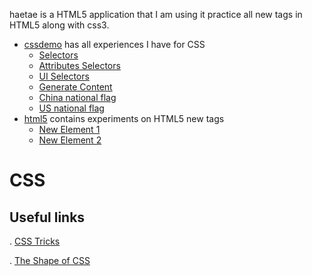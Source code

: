 haetae is a HTML5 application that I am using it practice all new tags in HTML5 along with css3.

- [cssdemo](./cssdemo) has all experiences I have for CSS
  * [Selectors](cssdemo/selectors.html)
  * [Attributes Selectors](cssdemo/attribute_selectors.html)
  * [UI Selectors](cssdemo/ui_selectors.html)
  * [Generate Content](cssdemo/gencont.html)
  * [China national flag](cssdemo/cnflag.html)
  * [US national flag](cssdemo/usflags.html)
- [html5](./html5) contains experiments on HTML5 new tags
  * [New Element 1](html5/new_elem1.html)
  * [New Element 2](html5/new_elem2.html)

# CSS

## Useful links

. [CSS Tricks](https://css-tricks.com/)

. [The Shape of CSS](https://css-tricks.com/examples/ShapesOfCSS/)